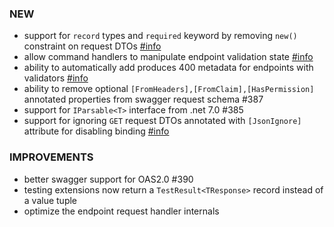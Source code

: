 ### NEW
- support for `record` types and `required` keyword by removing `new()` constraint on request DTOs [#info]()
- allow command handlers to manipulate endpoint validation state [#info](https://discord.com/channels/933662816458645504/1076434477246586941)
- ability to automatically add produces 400 metadata for endpoints with validators [#info](https://discord.com/channels/933662816458645504/1077784720051556473)
- ability to remove optional `[FromHeaders],[FromClaim],[HasPermission]` annotated properties from swagger request schema #387
- support for `IParsable<T>` interface from .net 7.0 #385
- support for ignoring `GET` request DTOs annotated with `[JsonIgnore]` attribute for disabling binding [#info](https://discord.com/channels/933662816458645504/1078782887756824606)

### IMPROVEMENTS
- better swagger support for OAS2.0 #390
- testing extensions now return a `TestResult<TResponse>` record instead of a value tuple
- optimize the endpoint request handler internals